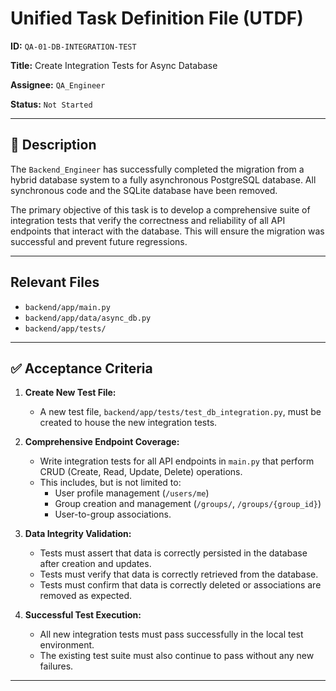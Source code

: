# Unified Task Definition File (UTDF)

**ID:** `QA-01-DB-INTEGRATION-TEST`

**Title:** Create Integration Tests for Async Database

**Assignee:** `QA_Engineer`

**Status:** `Not Started`

---

## 📝 Description

The `Backend_Engineer` has successfully completed the migration from a hybrid database system to a fully asynchronous PostgreSQL database. All synchronous code and the SQLite database have been removed.

The primary objective of this task is to develop a comprehensive suite of integration tests that verify the correctness and reliability of all API endpoints that interact with the database. This will ensure the migration was successful and prevent future regressions.

---

## Relevant Files

- `backend/app/main.py`
- `backend/app/data/async_db.py`
- `backend/app/tests/`

---

## ✅ Acceptance Criteria

1. **Create New Test File:**

   - A new test file, `backend/app/tests/test_db_integration.py`, must be created to house the new integration tests.

2. **Comprehensive Endpoint Coverage:**

   - Write integration tests for all API endpoints in `main.py` that perform CRUD (Create, Read, Update, Delete) operations.
   - This includes, but is not limited to:
     - User profile management (`/users/me`)
     - Group creation and management (`/groups/`, `/groups/{group_id}`)
     - User-to-group associations.

3. **Data Integrity Validation:**

   - Tests must assert that data is correctly persisted in the database after creation and updates.
   - Tests must verify that data is correctly retrieved from the database.
   - Tests must confirm that data is correctly deleted or associations are removed as expected.

4. **Successful Test Execution:**

   - All new integration tests must pass successfully in the local test environment.
   - The existing test suite must also continue to pass without any new failures.

---
